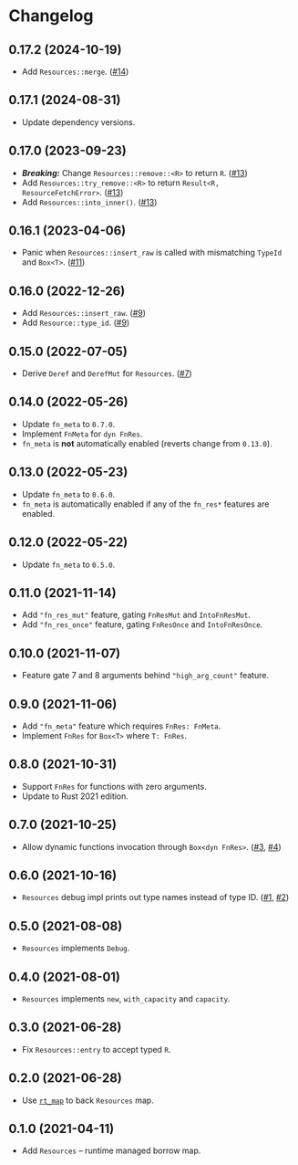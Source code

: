 # Changelog

## 0.17.2 (2024-10-19)

* Add `Resources::merge`. ([#14])

[#14]: https://github.com/azriel91/resman/pull/14


## 0.17.1 (2024-08-31)

* Update dependency versions.


## 0.17.0 (2023-09-23)

* ***Breaking:*** Change `Resources::remove::<R>` to return `R`. ([#13])
* Add `Resources::try_remove::<R>` to return `Result<R, ResourceFetchError>`. ([#13])
* Add `Resources::into_inner()`. ([#13])

[#13]: https://github.com/azriel91/resman/pull/13


## 0.16.1 (2023-04-06)

* Panic when `Resources::insert_raw` is called with mismatching `TypeId` and `Box<T>`. ([#11])

[#11]: https://github.com/azriel91/resman/pull/11


## 0.16.0 (2022-12-26)

* Add `Resources::insert_raw`. ([#9])
* Add `Resource::type_id`. ([#9])

[#9]: https://github.com/azriel91/resman/pull/9


## 0.15.0 (2022-07-05)

* Derive `Deref` and `DerefMut` for `Resources`. ([#7])

[#7]: https://github.com/azriel91/resman/pull/7


## 0.14.0 (2022-05-26)

* Update `fn_meta` to `0.7.0`.
* Implement `FnMeta` for `dyn FnRes`.
* `fn_meta` is **not** automatically enabled (reverts change from `0.13.0`).


## 0.13.0 (2022-05-23)

* Update `fn_meta` to `0.6.0`.
* `fn_meta` is automatically enabled if any of the `fn_res*` features are enabled.


## 0.12.0 (2022-05-22)

* Update `fn_meta` to `0.5.0`.


## 0.11.0 (2021-11-14)

* Add `"fn_res_mut"` feature, gating `FnResMut` and `IntoFnResMut`.
* Add `"fn_res_once"` feature, gating `FnResOnce` and `IntoFnResOnce`.


## 0.10.0 (2021-11-07)

* Feature gate 7 and 8 arguments behind `"high_arg_count"` feature.


## 0.9.0 (2021-11-06)

* Add `"fn_meta"` feature which requires `FnRes: FnMeta`.
* Implement `FnRes` for `Box<T>` where `T: FnRes`.


## 0.8.0 (2021-10-31)

* Support `FnRes` for functions with zero arguments.
* Update to Rust 2021 edition.


## 0.7.0 (2021-10-25)

* Allow dynamic functions invocation through `Box<dyn FnRes>`. ([#3], [#4])

[#3]: https://github.com/azriel91/resman/issues/3
[#4]: https://github.com/azriel91/resman/pull/4


## 0.6.0 (2021-10-16)

* `Resources` debug impl prints out type names instead of type ID. ([#1], [#2])

[#1]: https://github.com/azriel91/resman/issues/1
[#2]: https://github.com/azriel91/resman/pull/2


## 0.5.0 (2021-08-08)

* `Resources` implements `Debug`.


## 0.4.0 (2021-08-01)

* `Resources` implements `new`, `with_capacity` and `capacity`.


## 0.3.0 (2021-06-28)

* Fix `Resources::entry` to accept typed `R`.


## 0.2.0 (2021-06-28)

* Use [`rt_map`] to back `Resources` map.

[`rt_map`]: https://github.com/azriel91/rt_map


## 0.1.0 (2021-04-11)

* Add `Resources` &ndash; runtime managed borrow map.
